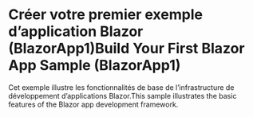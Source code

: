 # <a name="build-your-first-blazor-app-sample-blazorapp1"></a><span data-ttu-id="709cc-101">Créer votre premier exemple d’application Blazor (BlazorApp1)</span><span class="sxs-lookup"><span data-stu-id="709cc-101">Build Your First Blazor App Sample (BlazorApp1)</span></span>

<span data-ttu-id="709cc-102">Cet exemple illustre les fonctionnalités de base de l’infrastructure de développement d’applications Blazor.</span><span class="sxs-lookup"><span data-stu-id="709cc-102">This sample illustrates the basic features of the Blazor app development framework.</span></span>
